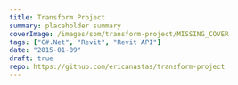 ```yaml
---
title: Transform Project
summary: placeholder summary
coverImage: /images/som/transform-project/MISSING_COVER
tags: ["C#.Net", "Revit", "Revit API"]
date: "2015-01-09"
draft: true
repo: https://github.com/ericanastas/transform-project
---
```

